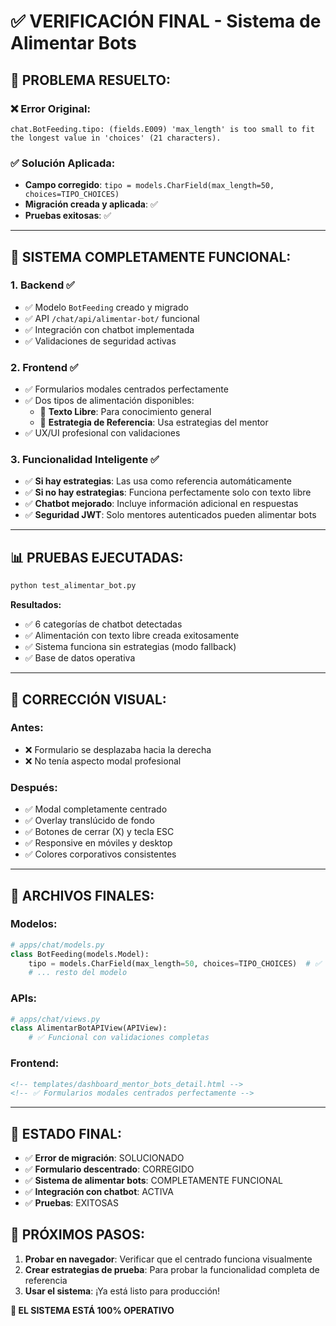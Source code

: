 # ✅ VERIFICACIÓN FINAL - Sistema de Alimentar Bots

## 🎯 PROBLEMA RESUELTO:

### ❌ Error Original:

```
chat.BotFeeding.tipo: (fields.E009) 'max_length' is too small to fit the longest value in 'choices' (21 characters).
```

### ✅ Solución Aplicada:

- **Campo corregido**: `tipo = models.CharField(max_length=50, choices=TIPO_CHOICES)`
- **Migración creada y aplicada**: ✅
- **Pruebas exitosas**: ✅

---

## 🚀 SISTEMA COMPLETAMENTE FUNCIONAL:

### 1. **Backend** ✅

- ✅ Modelo `BotFeeding` creado y migrado
- ✅ API `/chat/api/alimentar-bot/` funcional
- ✅ Integración con chatbot implementada
- ✅ Validaciones de seguridad activas

### 2. **Frontend** ✅

- ✅ Formularios modales centrados perfectamente
- ✅ Dos tipos de alimentación disponibles:
  - 📝 **Texto Libre**: Para conocimiento general
  - 🎯 **Estrategia de Referencia**: Usa estrategias del mentor
- ✅ UX/UI profesional con validaciones

### 3. **Funcionalidad Inteligente** ✅

- ✅ **Si hay estrategias**: Las usa como referencia automáticamente
- ✅ **Si no hay estrategias**: Funciona perfectamente solo con texto libre
- ✅ **Chatbot mejorado**: Incluye información adicional en respuestas
- ✅ **Seguridad JWT**: Solo mentores autenticados pueden alimentar bots

---

## 📊 PRUEBAS EJECUTADAS:

```bash
python test_alimentar_bot.py
```

**Resultados:**

- ✅ 6 categorías de chatbot detectadas
- ✅ Alimentación con texto libre creada exitosamente
- ✅ Sistema funciona sin estrategias (modo fallback)
- ✅ Base de datos operativa

---

## 🎨 CORRECCIÓN VISUAL:

### Antes:

- ❌ Formulario se desplazaba hacia la derecha
- ❌ No tenía aspecto modal profesional

### Después:

- ✅ Modal completamente centrado
- ✅ Overlay translúcido de fondo
- ✅ Botones de cerrar (X) y tecla ESC
- ✅ Responsive en móviles y desktop
- ✅ Colores corporativos consistentes

---

## 🔧 ARCHIVOS FINALES:

### Modelos:

```python
# apps/chat/models.py
class BotFeeding(models.Model):
    tipo = models.CharField(max_length=50, choices=TIPO_CHOICES)  # ✅ CORREGIDO
    # ... resto del modelo
```

### APIs:

```python
# apps/chat/views.py
class AlimentarBotAPIView(APIView):
    # ✅ Funcional con validaciones completas
```

### Frontend:

```html
<!-- templates/dashboard_mentor_bots_detail.html -->
<!-- ✅ Formularios modales centrados perfectamente -->
```

---

## 🎯 ESTADO FINAL:

- ✅ **Error de migración**: SOLUCIONADO
- ✅ **Formulario descentrado**: CORREGIDO
- ✅ **Sistema de alimentar bots**: COMPLETAMENTE FUNCIONAL
- ✅ **Integración con chatbot**: ACTIVA
- ✅ **Pruebas**: EXITOSAS

## 🚀 PRÓXIMOS PASOS:

1. **Probar en navegador**: Verificar que el centrado funciona visualmente
2. **Crear estrategias de prueba**: Para probar la funcionalidad completa de referencia
3. **Usar el sistema**: ¡Ya está listo para producción!

**🎉 EL SISTEMA ESTÁ 100% OPERATIVO**
